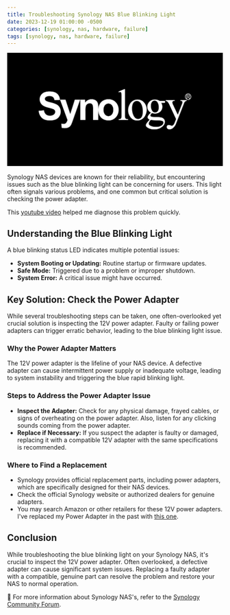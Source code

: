 ```yaml
---
title: Troubleshooting Synology NAS Blue Blinking Light
date: 2023-12-19 01:00:00 -0500
categories: [synology, nas, hardware, failure]
tags: [synology, nas, hardware, failure]
---
```


![Splunk Configuration Details](/assets/img/posts/2024/synology_nas_blinking_blue/synology_nas_blinking_blue.jpg)


Synology NAS devices are known for their reliability, but encountering issues such as the blue blinking light can be concerning for users. This light often signals various problems, and one common but critical solution is checking the power adapter.

This [youtube video](https://www.youtube.com/watch?v=rES1Wwz-HdE&t=199s) helped me diagnose this problem quickly.

## Understanding the Blue Blinking Light

A blue blinking status LED indicates multiple potential issues:

- **System Booting or Updating:** Routine startup or firmware updates.
- **Safe Mode:** Triggered due to a problem or improper shutdown.
- **System Error:** A critical issue might have occurred.

## Key Solution: Check the Power Adapter

While several troubleshooting steps can be taken, one often-overlooked yet crucial solution is inspecting the 12V power adapter. Faulty or failing power adapters can trigger erratic behavior, leading to the blue blinking light issue.

### Why the Power Adapter Matters

The 12V power adapter is the lifeline of your NAS device. A defective adapter can cause intermittent power supply or inadequate voltage, leading to system instability and triggering the blue rapid blinking light.

### Steps to Address the Power Adapter Issue

- **Inspect the Adapter:** Check for any physical damage, frayed cables, or signs of overheating on the power adapter. Also, listen for any clicking sounds coming from the power adapter.
- **Replace if Necessary:** If you suspect the adapter is faulty or damaged, replacing it with a compatible 12V adapter with the same specifications is recommended.

### Where to Find a Replacement

- Synology provides official replacement parts, including power adapters, which are specifically designed for their NAS devices.
- Check the official Synology website or authorized dealers for genuine adapters.
- You may search Amazon or other retailers for these 12V power adapters. I've replaced my Power Adapter in the past with [this one](https://www.amazon.com/dp/B07MCHNPW7?psc=1&ref=ppx_yo2ov_dt_b_product_details).

## Conclusion

While troubleshooting the blue blinking light on your Synology NAS, it's crucial to inspect the 12V power adapter. Often overlooked, a defective adapter can cause significant system issues. Replacing a faulty adapter with a compatible, genuine part can resolve the problem and restore your NAS to normal operation.

📝 For more information about Synology NAS's, refer to the  [Synology Community Forum](https://community.synology.com/enu).


